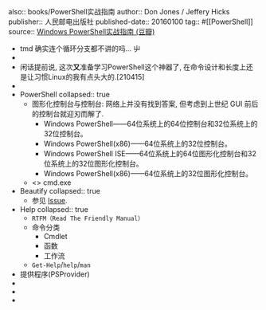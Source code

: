 also:: books/PowerShell实战指南
author:: Don Jones / Jeffery Hicks
publisher:: 人民邮电出版社
published-date:: 20160100
tag:: #[[PowerShell]]
source:: [Windows PowerShell实战指南 (豆瓣)](https://book.douban.com/subject/26833248/)

- tmd 确实连个循环分支都不讲的吗... 屮
-
- 闲话提前说, 这次**又**准备学习PowerShell这个神器了, 在命令设计和长度上还是让习惯Linux的我有点头大的.[210415]
-
- PowerShell
  collapsed:: true
  - 图形化控制台与控制台: 网络上并没有找到答案, 但考虑到上世纪 GUI 前后的控制台就迎刃而解了.
    - Windows PowerShell——64位系统上的64位控制台和32位系统上的32位控制台。
    - Windows PowerShell(x86)——64位系统上的32位控制台。
    - Windows PowerShell ISE——64位系统上的64位图形化控制台和32位系统上的32位图形化控制台。
    - Windows PowerShell(x86)——64位系统上的32位图形化控制台。
  - <> cmd.exe
- Beautify
  collapsed:: true
  - 参见 [Issue](https://github.com/bGZoCg/bgzocg.github.io/issues/13#issue-867793661).
- Help
  collapsed:: true
  - `RTFM（Read The Friendly Manual）`
  - 命令分类
    - Cmdlet
    - 函数
    - 工作流
  - `Get-Help`/`help`/`man`
- 提供程序(PSProvider)
-
-
-